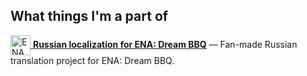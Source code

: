 ## What things I'm a part of

<a href="https://github.com/bazelik-null/ENAbbq_rus">
  <img src="https://i.postimg.cc/2y2BHk1x/RUSENA.png" alt="ENA Russian Localization" width="32" align="absmiddle" />
</a>
<a href="https://github.com/bazelik-null/ENAbbq_rus"><strong>Russian localization for ENA: Dream BBQ</strong></a> — Fan-made Russian translation project for ENA: Dream BBQ.
